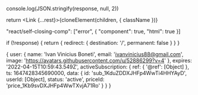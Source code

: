 console.log(JSON.stringify(response, null, 2))

return <Link {...rest}>{cloneElement(children, { className })}</Link>

"react/self-closing-comp": ["error", {
  "component": true,
  "html": true
}]

<div dangerouslySetInnerHTML={{ __html: post.content }} />


if (!response) {
    return {
      redirect: {
        destination: '/',
        permanent: false
      }
    }
  }



  {
  user: {
    name: 'Ivan Vinicius Boneti',
    email: 'ivanvinicius88@gmail.com',
    image: 'https://avatars.githubusercontent.com/u/52886299?v=4'
  },
  expires: '2022-04-15T10:59:43.549Z',
  activeSubscription: {
    ref: { '@ref': [Object] },
    ts: 1647428345690000,
    data: {
      id: 'sub_1KduZDDXJHFp4WwTi4HHYAyD',
      userId: [Object],
      status: 'active',
      priceId: 'price_1Kb9svDXJHFp4WwTXvjA71Ro'
    }
  }
}